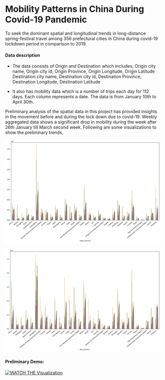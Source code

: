 # Mobility Patterns in China During Covid-19 Pandemic
To seek the dominant spatial and longitudinal trends in long-distance spring-festival travel among 356 prefectural cities in China during covid-19 lockdown period in comparison to 2019.

#### Data description

* The data consists of Origin and Destination which includes;
Origin city name, Origin city id, Origin Province, Origin Longitude, Origin Latitude
Destination city name, Destination city id, Destination Province, Destination Longitude, Destination Latitude

* It also has mobility data which is a number of trips each day for 112 days. Each column represents a date. The data is from January 10th to April 30th.


Preliminary analysis of the spatial data in this project has provided insights in the movement before and during the lock down due to covid-19. Weekly aggregated data shows a significant drop in mobility during the week after 26th January till March second week.
Following are some visualizations to show the preliminary trends,

![Movement from Origin City Weekly](Media/origin_mobility.png)
 
![Movement to Destination City Weekly](Media/destination_mobility.png)

#### Preliminary Demo:

[![WATCH THE Visualization](https://img.youtube.com/vi/aXvsS5E5LIM/0.jpg)](https://www.youtube.com/watch?v=aXvsS5E5LIM)